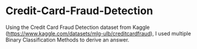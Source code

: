 # Credit-Card-Fraud-Detection
Using the Credit Card Fraud Detection dataset from Kaggle (https://www.kaggle.com/datasets/mlg-ulb/creditcardfraud), I used multiple Binary Classification Methods to derive an answer. 
